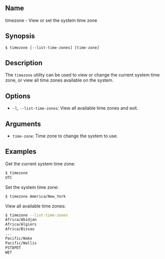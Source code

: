 ## Name

timezone - View or set the system time zone

## Synopsis

```**sh
$ timezone [--list-time-zones] [time-zone]
```

## Description

The `timezone` utility can be used to view or change the current system time zone, or view all time zones available on the system.

## Options

-   `-l`, `--list-time-zones`: View all available time zones and exit.

## Arguments

-   `time-zone`: Time zone to change the system to use.

## Examples

Get the current system time zone:

```sh
$ timezone
UTC
```

Set the system time zone:

```sh
$ timezone America/New_York
```

View all available time zones:

```sh
$ timezone --list-time-zones
Africa/Abidjan
Africa/Algiers
Africa/Bissau
...
Pacific/Wake
Pacific/Wallis
PST8PDT
WET
```
